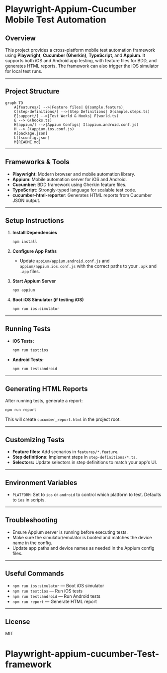 # Playwright-Appium-Cucumber Mobile Test Automation

## Overview

This project provides a cross-platform mobile test automation framework using **Playwright**, **Cucumber (Gherkin)**, **TypeScript**, and **Appium**. It supports both iOS and Android app testing, with feature files for BDD, and generates HTML reports. The framework can also trigger the iOS simulator for local test runs.

---

## Project Structure

```mermaid
graph TD
    A[features/] -->|Feature files| B(sample.feature)
    C[step-definitions/] -->|Step Definitions| D(sample.steps.ts)
    E[support/] -->|Test World & Hooks| F(world.ts)
    E --> G(hooks.ts)
    H[appium/] -->|Appium Configs| I(appium.android.conf.js)
    H --> J(appium.ios.conf.js)
    K[package.json]
    L[tsconfig.json]
    M[README.md]
```

---

## Frameworks & Tools

- **Playwright**: Modern browser and mobile automation library.
- **Appium**: Mobile automation server for iOS and Android.
- **Cucumber**: BDD framework using Gherkin feature files.
- **TypeScript**: Strongly-typed language for scalable test code.
- **cucumber-html-reporter**: Generates HTML reports from Cucumber JSON output.

---

## Setup Instructions

1. **Install Dependencies**

   ```sh
   npm install
   ```

2. **Configure App Paths**

   - Update `appium/appium.android.conf.js` and `appium/appium.ios.conf.js` with the correct paths to your `.apk` and `.app` files.

3. **Start Appium Server**

   ```sh
   npx appium
   ```

4. **Boot iOS Simulator (if testing iOS)**
   ```sh
   npm run ios:simulator
   ```

---

## Running Tests

- **iOS Tests:**
  ```sh
  npm run test:ios
  ```
- **Android Tests:**
  ```sh
  npm run test:android
  ```

---

## Generating HTML Reports

After running tests, generate a report:

```sh
npm run report
```

This will create `cucumber_report.html` in the project root.

---

## Customizing Tests

- **Feature files:** Add scenarios in `features/*.feature`.
- **Step definitions:** Implement steps in `step-definitions/*.ts`.
- **Selectors:** Update selectors in step definitions to match your app's UI.

---

## Environment Variables

- `PLATFORM`: Set to `ios` or `android` to control which platform to test. Defaults to `ios` in scripts.

---

## Troubleshooting

- Ensure Appium server is running before executing tests.
- Make sure the simulator/emulator is booted and matches the device name in the config.
- Update app paths and device names as needed in the Appium config files.

---

## Useful Commands

- `npm run ios:simulator` — Boot iOS simulator
- `npm run test:ios` — Run iOS tests
- `npm run test:android` — Run Android tests
- `npm run report` — Generate HTML report

---

## License

MIT
# Playwright-appium-cucumber-Test-framework
